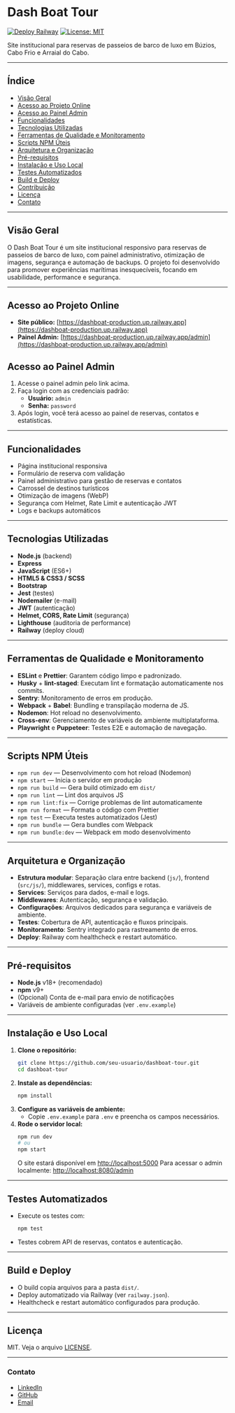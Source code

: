 # Dash Boat Tour

[![Deploy Railway](https://img.shields.io/badge/Deploy-Railway-blue?logo=railway)](https://dashboat-production.up.railway.app)
[![License: MIT](https://img.shields.io/badge/License-MIT-yellow.svg)](./LICENSE)

Site institucional para reservas de passeios de barco de luxo em Búzios, Cabo Frio e Arraial do Cabo.

---

## Índice
- [Visão Geral](#visão-geral)
- [Acesso ao Projeto Online](#acesso-ao-projeto-online)
- [Acesso ao Painel Admin](#acesso-ao-painel-admin)
- [Funcionalidades](#funcionalidades)
- [Tecnologias Utilizadas](#tecnologias-utilizadas)
- [Ferramentas de Qualidade e Monitoramento](#ferramentas-de-qualidade-e-monitoramento)
- [Scripts NPM Úteis](#scripts-npm-úteis)
- [Arquitetura e Organização](#arquitetura-e-organização)
- [Pré-requisitos](#pré-requisitos)
- [Instalação e Uso Local](#instalação-e-uso-local)
- [Testes Automatizados](#testes-automatizados)
- [Build e Deploy](#build-e-deploy)
- [Contribuição](#contribuição)
- [Licença](#licença)
- [Contato](#contato)

---

## Visão Geral
O Dash Boat Tour é um site institucional responsivo para reservas de passeios de barco de luxo, com painel administrativo, otimização de imagens, segurança e automação de backups. O projeto foi desenvolvido para promover experiências marítimas inesquecíveis, focando em usabilidade, performance e segurança.

---

## Acesso ao Projeto Online

- **Site público:** [https://dashboat-production.up.railway.app](https://dashboat-production.up.railway.app)
- **Painel Admin:** [https://dashboat-production.up.railway.app/admin](https://dashboat-production.up.railway.app/admin)

## Acesso ao Painel Admin

1. Acesse o painel admin pelo link acima.
2. Faça login com as credenciais padrão:
   - **Usuário:** `admin`
   - **Senha:** `password`
3. Após login, você terá acesso ao painel de reservas, contatos e estatísticas.

---

## Funcionalidades
- Página institucional responsiva
- Formulário de reserva com validação
- Painel administrativo para gestão de reservas e contatos
- Carrossel de destinos turísticos
- Otimização de imagens (WebP)
- Segurança com Helmet, Rate Limit e autenticação JWT
- Logs e backups automáticos

---

## Tecnologias Utilizadas
- **Node.js** (backend)
- **Express**
- **JavaScript** (ES6+)
- **HTML5 & CSS3 / SCSS**
- **Bootstrap**
- **Jest** (testes)
- **Nodemailer** (e-mail)
- **JWT** (autenticação)
- **Helmet, CORS, Rate Limit** (segurança)
- **Lighthouse** (auditoria de performance)
- **Railway** (deploy cloud)

---

## Ferramentas de Qualidade e Monitoramento
- **ESLint** e **Prettier**: Garantem código limpo e padronizado.
- **Husky** + **lint-staged**: Executam lint e formatação automaticamente nos commits.
- **Sentry**: Monitoramento de erros em produção.
- **Webpack** + **Babel**: Bundling e transpilação moderna de JS.
- **Nodemon**: Hot reload no desenvolvimento.
- **Cross-env**: Gerenciamento de variáveis de ambiente multiplataforma.
- **Playwright** e **Puppeteer**: Testes E2E e automação de navegação.

---

## Scripts NPM Úteis
- `npm run dev` — Desenvolvimento com hot reload (Nodemon)
- `npm start` — Inicia o servidor em produção
- `npm run build` — Gera build otimizado em `dist/`
- `npm run lint` — Lint dos arquivos JS
- `npm run lint:fix` — Corrige problemas de lint automaticamente
- `npm run format` — Formata o código com Prettier
- `npm test` — Executa testes automatizados (Jest)
- `npm run bundle` — Gera bundles com Webpack
- `npm run bundle:dev` — Webpack em modo desenvolvimento

---

## Arquitetura e Organização
- **Estrutura modular**: Separação clara entre backend (`js/`), frontend (`src/js/`), middlewares, services, configs e rotas.
- **Services**: Serviços para dados, e-mail e logs.
- **Middlewares**: Autenticação, segurança e validação.
- **Configurações**: Arquivos dedicados para segurança e variáveis de ambiente.
- **Testes**: Cobertura de API, autenticação e fluxos principais.
- **Monitoramento**: Sentry integrado para rastreamento de erros.
- **Deploy**: Railway com healthcheck e restart automático.

---

## Pré-requisitos
- **Node.js** v18+ (recomendado)
- **npm** v9+
- (Opcional) Conta de e-mail para envio de notificações
- Variáveis de ambiente configuradas (ver `.env.example`)

---

## Instalação e Uso Local
1. **Clone o repositório:**
   ```bash
   git clone https://github.com/seu-usuario/dashboat-tour.git
   cd dashboat-tour
   ```
2. **Instale as dependências:**
   ```bash
   npm install
   ```
3. **Configure as variáveis de ambiente:**
   - Copie `.env.example` para `.env` e preencha os campos necessários.
4. **Rode o servidor local:**
   ```bash
   npm run dev
   # ou
   npm start
   ```
   O site estará disponível em [http://localhost:5000](http://localhost:5000)
   Para acessar o admin localmente: [http://localhost:8080/admin](http://localhost:8080/admin)

---

## Testes Automatizados
- Execute os testes com:
  ```bash
  npm test
  ```
- Testes cobrem API de reservas, contatos e autenticação.

---

## Build e Deploy
- O build copia arquivos para a pasta `dist/`.
- Deploy automatizado via Railway (ver `railway.json`).
- Healthcheck e restart automático configurados para produção.

---


## Licença
MIT. Veja o arquivo [LICENSE](./LICENSE).

---

### Contato
- [LinkedIn](https://www.linkedin.com/in/lucas-leao-shvzn)
- [GitHub](https://github.com/shivinhazen)
- [Email](mailto:lucasleaobcmt@gmail.com)
